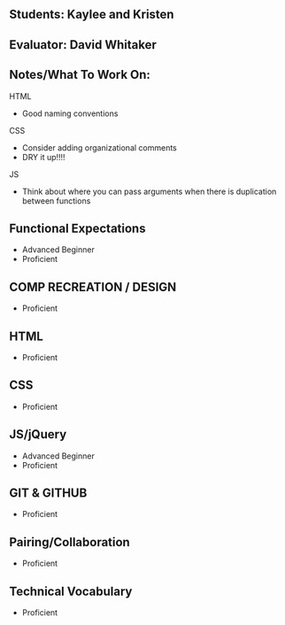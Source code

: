 ## Students: Kaylee and Kristen
## Evaluator: David Whitaker
## Notes/What To Work On:

HTML 
* Good naming conventions

CSS
* Consider adding organizational comments
* DRY it up!!!!

JS
* Think about where you can pass arguments when there is duplication between functions

## Functional Expectations

* Advanced Beginner  
* Proficient  

## COMP RECREATION / DESIGN

* Proficient  

## HTML 

* Proficient  

## CSS

* Proficient  

## JS/jQuery

* Advanced Beginner  
* Proficient  

## GIT & GITHUB

* Proficient  

## Pairing/Collaboration

* Proficient  

## Technical Vocabulary

* Proficient


